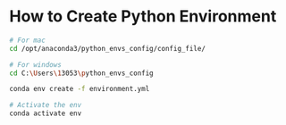 # How to Create Python Environment

```bash
# For mac
cd /opt/anaconda3/python_envs_config/config_file/

# For windows
cd C:\Users\13053\python_envs_config

conda env create -f environment.yml

# Activate the env
conda activate env
```
